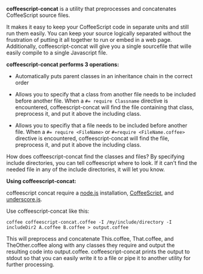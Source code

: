 **coffeescript-concat** is a utility that preprocesses and concatenates CoffeeScript source files.

It makes it easy to keep your CoffeeScript code in separate units and still run them easily.  You can keep your source logically separated without the frustration of putting it all together to run or embed in a web page.  Additionally, coffeescript-concat will give you a single sourcefile that wille easily compile to a single Javascript file.

**coffeescript-concat performs 3 operations:**

* Automatically puts parent classes in an inheritance chain in the correct order

* Allows you to specify that a class from another file needs to be included before another file.
    When a `#= require Classname` directive is encountered, coffeescript-concat will find the file containing that class, preprocess it, and put it above the including class.
    
* Allows you to specifiy that a file needs to be included before another file.
    When a `#= require <FileName>` or `#=require <FileName.coffee>` directive is encountered, coffeescript-concat will find the file, preprocess it, and put it above the including class. 
    
How does coffeescript-concat find the classes and files?  By specifying include directories, you can tell coffeescript where to look.  If it can't find the needed file in any of the include directories, it will let you know.

**Using coffeescript-concat:**

coffeescript concat require a [node.js](http://nodejs.org) installation, [CoffeeScript](http://jashkenas.github.com/coffee-script/), and [underscore.js](http://documentcloud.github.com/underscore/).

Use coffeescript-concat like this:

    coffee coffeescript-concat.coffee -I /my/include/directory -I includeDir2 A.coffee B.coffee > output.coffee
    
This will preprocess and concatenate This.coffee, That.coffee, and TheOther.coffee along with any classes they require and output the resulting code into output.coffee.  coffeescript-concat prints the output to stdout so that you can easily write it to a file or pipe it to another utility for further processing.  